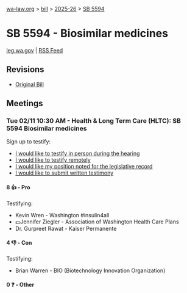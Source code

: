 [wa-law.org](/) > [bill](/bill/) > [2025-26](/bill/2025-26/) > [SB 5594](/bill/2025-26/sb/5594/)

# SB 5594 - Biosimilar medicines
[leg.wa.gov](https://app.leg.wa.gov/billsummary?BillNumber=5594&Year=2025&Initiative=false) | [RSS Feed](./rss.xml)

## Revisions
* [Original Bill](1/)

## Meetings
### Tue 02/11 10:30 AM - Health & Long Term Care (HLTC): SB 5594 Biosimilar medicines
Sign up to testify:
* [I would like to testify in person during the hearing](https://app.leg.wa.gov/csi/Testifier/Add?chamber=House&mId=32789&aId=163569&caId=25688&tId=1)
* [I would like to testify remotely](https://app.leg.wa.gov/csi/Testifier/Add?chamber=House&mId=32789&aId=163569&caId=25688&tId=2)
* [I would like my position noted for the legislative record](https://app.leg.wa.gov/csi/Testifier/Add?chamber=House&mId=32789&aId=163569&caId=25688&tId=3)
* [I would like to submit written testimony](https://app.leg.wa.gov/csi/Testifier/Add?chamber=House&mId=32789&aId=163569&caId=25688&tId=4)

#### 8 👍 - Pro
Testifying:
* Kevin Wren - Washington #insulin4all
* 💵Jennifer Ziegler - Association of Washington Health Care Plans
* Dr. Gurpreet Rawat - Kaiser Permanente

#### 4 👎 - Con
Testifying:
* Brian Warren - BIO (Biotechnology Innovation Organization)

#### 0 ❓ - Other
